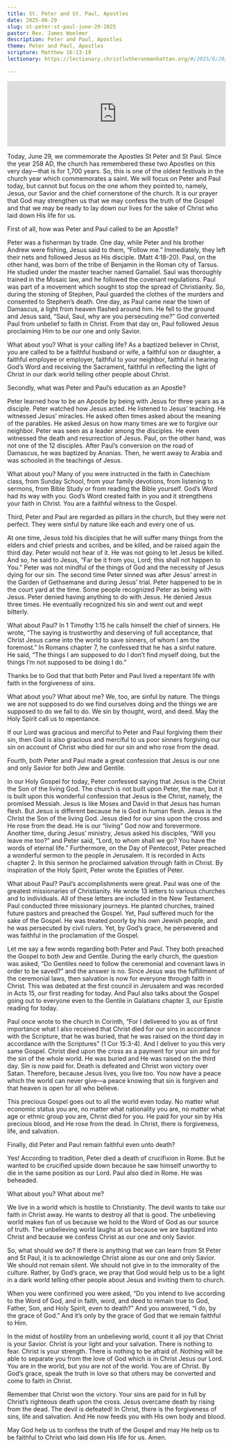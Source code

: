 ```yaml
---
title: St. Peter and St. Paul, Apostles
date: 2025-06-29
slug: st-peter-st-paul-june-29-2025
pastor: Rev. James Woelmer
description: Peter and Paul, Apostles
theme: Peter and Paul, Apostles
scripture: Matthew 16:13-19
lectionary: https://lectionary.christlutheranmanhattan.org/#/2025/6/29/

---
```


<iframe title="St. Peter and St. Paul, Apostles" allowtransparency="true" height="150" width="100%" style="border: none; min-width: min(100%, 430px);height:150px;" scrolling="no" data-name="pb-iframe-player" src="https://www.podbean.com/player-v2/?i=dngat-18ef7ff-pb&from=pb6admin&share=1&download=1&rtl=0&fonts=Arial&skin=1&font-color=auto&logo_link=episode_page&btn-skin=7" loading="lazy"></iframe>

Today, June 29, we commemorate the Apostles St Peter and St Paul. Since the year 258 AD, the church has remembered these two Apostles on this very day—that is for 1,700 years. So, this is one of the oldest festivals in the church year which commemorates a saint. We will focus on Peter and Paul today, but cannot but focus on the one whom they pointed to, namely, Jesus, our Savior and the chief cornerstone of the church. It is our prayer that God may strengthen us that we may confess the truth of the Gospel and that we may be ready to lay down our lives for the sake of Christ who laid down His life for us.

First of all, how was Peter and Paul called to be an Apostle?

Peter was a fisherman by trade. One day, while Peter and his brother Andrew were fishing, Jesus said to them, “Follow me.” Immediately, they left their nets and followed Jesus as His disciple. (Matt 4:18-20). Paul, on the other hand, was born of the tribe of Benjamin in the Roman city of Tarsus. He studied under the master teacher named Gamaliel. Saul was thoroughly trained in the Mosaic law, and he followed the covenant regulations. Paul was part of a movement which sought to stop the spread of Christianity. So, during the stoning of Stephen, Paul guarded the clothes of the murders and consented to Stephen’s death. One day, as Paul came near the town of Damascus, a light from heaven flashed around him. He fell to the ground and Jesus said, “Saul, Saul, why are you persecuting me?” God converted Paul from unbelief to faith in Christ. From that day on, Paul followed Jesus proclaiming Him to be our one and only Savior.

What about you? What is your calling life? As a baptized believer in Christ, you are called to be a faithful husband or wife, a faithful son or daughter, a faithful employee or employer, faithful to your neighbor, faithful in hearing God’s Word and receiving the Sacrament, faithful in reflecting the light of Christ in our dark world telling other people about Christ.

Secondly, what was Peter and Paul’s education as an Apostle?

Peter learned how to be an Apostle by being with Jesus for three years as a disciple. Peter watched how Jesus acted. He listened to Jesus’ teaching. He witnessed Jesus’ miracles. He asked often times asked about the meaning of the parables. He asked Jesus on how many times are we to forgive our neighbor. Peter was seen as a leader among the disciples. He even witnessed the death and resurrection of Jesus. Paul, on the other hand, was not one of the 12 disciples. After Paul’s conversion on the road of Damascus, he was baptized by Ananias. Then, he went away to Arabia and was schooled in the teachings of Jesus.

What about you? Many of you were instructed in the faith in Catechism class, from Sunday School, from your family devotions, from listening to sermons, from Bible Study or from reading the Bible yourself. God’s Word had its way with you. God’s Word created faith in you and it strengthens your faith in Christ. You are a faithful witness to the Gospel.

Third, Peter and Paul are regarded as pillars in the church, but they were not perfect. They were sinful by nature like each and every one of us.

At one time, Jesus told his disciples that he will suffer many things from the elders and chief priests and scribes, and be killed, and be raised again the third day. Peter would not hear of it. He was not going to let Jesus be killed. And so, he said to Jesus, “Far be it from you, Lord; this shall not happen to You.” Peter was not mindful of the things of God and the necessity of Jesus dying for our sin. The second time Peter sinned was after Jesus’ arrest in the Garden of Gethsemane and during Jesus’ trial. Peter happened to be in the court yard at the time. Some people recognized Peter as being with Jesus. Peter denied having anything to do with Jesus. He denied Jesus three times. He eventually recognized his sin and went out and wept bitterly.

What about Paul? In 1 Timothy 1:15 he calls himself the chief of sinners. He wrote, “The saying is trustworthy and deserving of full acceptance, that Christ Jesus came into the world to save sinners, of whom I am the foremost.” In Romans chapter 7, he confessed that he has a sinful nature. He said, “The things I am supposed to do I don’t find myself doing, but the things I’m not supposed to be doing I do.”

Thanks be to God that that both Peter and Paul lived a repentant life with faith in the forgiveness of sins.

What about you? What about me? We, too, are sinful by nature. The things we are not supposed to do we find ourselves doing and the things we are supposed to do we fail to do. We sin by thought, word, and deed. May the Holy Spirit call us to repentance.

If our Lord was gracious and merciful to Peter and Paul forgiving them their sin, then God is also gracious and merciful to us poor sinners forgiving our sin on account of Christ who died for our sin and who rose from the dead.

Fourth, both Peter and Paul made a great confession that Jesus is our one and only Savior for both Jew and Gentile.

In our Holy Gospel for today, Peter confessed saying that Jesus is the Christ the Son of the living God. The church is not built upon Peter, the man, but it is built upon this wonderful confession that Jesus is the Christ, namely, the promised Messiah. Jesus is like Moses and David in that Jesus has human flesh. But Jesus is different because he is God in human flesh. Jesus is the Christ the Son of the living God. Jesus died for our sins upon the cross and He rose from the dead. He is our “living” God now and forevermore. Another time, during Jesus’ ministry, Jesus asked his disciples, “Will you leave me too?” and Peter said, “Lord, to whom shall we go? You have the words of eternal life.” Furthermore, on the Day of Pentecost, Peter preached a wonderful sermon to the people in Jerusalem. It is recorded in Acts chapter 2. In this sermon he proclaimed salvation through faith in Christ. By inspiration of the Holy Spirit, Peter wrote the Epistles of Peter.

What about Paul? Paul’s accomplishments were great. Paul was one of the greatest missionaries of Christianity. He wrote 13 letters to various churches and to individuals. All of these letters are included in the New Testament. Paul conducted three missionary journeys. He planted churches, trained future pastors and preached the Gospel. Yet, Paul suffered much for the sake of the Gospel. He was treated poorly by his own Jewish people, and he was persecuted by civil rulers. Yet, by God’s grace, he persevered and was faithful in the proclamation of the Gospel.

Let me say a few words regarding both Peter and Paul. They both preached the Gospel to both Jew and Gentile. During the early church, the question was asked, “Do Gentiles need to follow the ceremonial and covenant laws in order to be saved?” and the answer is no. Since Jesus was the fulfillment of the ceremonial laws, then salvation is now for everyone through faith in Christ. This was debated at the first council in Jerusalem and was recorded in Acts 15, our first reading for today. And Paul also talks about the Gospel going out to everyone even to the Gentile in Galatians chapter 3, our Epistle reading for today.

Paul once wrote to the church in Corinth, “For I delivered to you as of first importance what I also received that Christ died for our sins in accordance with the Scripture, that he was buried, that he was raised on the third day in accordance with the Scriptures” (1 Cor 15:3-4). And I deliver to you this very same Gospel. Christ died upon the cross as a payment for your sin and for the sin of the whole world. He was buried and He was raised on the third day. Sin is now paid for. Death is defeated and Christ won victory over Satan. Therefore, because Jesus lives, you live too. You now have a peace which the world can never give—a peace knowing that sin is forgiven and that heaven is open for all who believe.

This precious Gospel goes out to all the world even today. No matter what economic status you are, no matter what nationality you are, no matter what age or ethnic group you are, Christ died for you. He paid for your sin by His precious blood, and He rose from the dead. In Christ, there is forgiveness, life, and salvation.

Finally, did Peter and Paul remain faithful even unto death?

Yes! According to tradition, Peter died a death of crucifixion in Rome. But he wanted to be crucified upside down because he saw himself unworthy to die in the same position as our Lord. Paul also died in Rome. He was beheaded.

What about you? What about me?

We live in a world which is hostile to Christianity. The devil wants to take our faith in Christ away. He wants to destroy all that is good. The unbelieving world makes fun of us because we hold to the Word of God as our source of truth. The unbelieving world laughs at us because we are baptized into Christ and because we confess Christ as our one and only Savior.

So, what should we do? If there is anything that we can learn from St Peter and St Paul, it is to acknowledge Christ alone as our one and only Savior. We should not remain silent. We should not give in to the immorality of the culture. Rather, by God’s grace, we pray that God would help us to be a light in a dark world telling other people about Jesus and inviting them to church.

When you were confirmed you were asked, “Do you intend to live according to the Word of God, and in faith, word, and deed to remain true to God, Father, Son, and Holy Spirit, even to death?” And you answered, “I do, by the grace of God.” And it’s only by the grace of God that we remain faithful to Him.

In the midst of hostility from an unbelieving world, count it all joy that Christ is your Savior. Christ is your light and your salvation. There is nothing to fear. Christ is your strength. There is nothing to be afraid of. Nothing will be able to separate you from the love of God which is in Christ Jesus our Lord. You are in the world, but you are not of the world. You are of Christ. By God’s grace, speak the truth in love so that others may be converted and come to faith in Christ.

Remember that Christ won the victory. Your sins are paid for in full by Christ’s righteous death upon the cross. Jesus overcame death by rising from the dead. The devil is defeated! In Christ, there is the forgiveness of sins, life and salvation. And He now feeds you with His own body and blood.

May God help us to confess the truth of the Gospel and may He help us to be faithful to Christ who laid down His life for us. Amen.